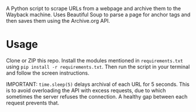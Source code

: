 A Python script to scrape URLs from a webpage and archive them to the Wayback machine. Uses Beautiful Soup to parse a page for anchor tags and then saves them using the Archive.org API.

# Usage

Clone or ZIP this repo. Install the modules mentioned in `requirements.txt` using `pip install -r requirements.txt`. Then run the script in your terminal and follow the screen instructions.


IMPORTANT: `time.sleep(5)` delays archival of each URL for 5 seconds. This is to avoid overloading the API with excess requests, due to which sometimes the server refuses the connection. A healthy gap between each request prevents that.
